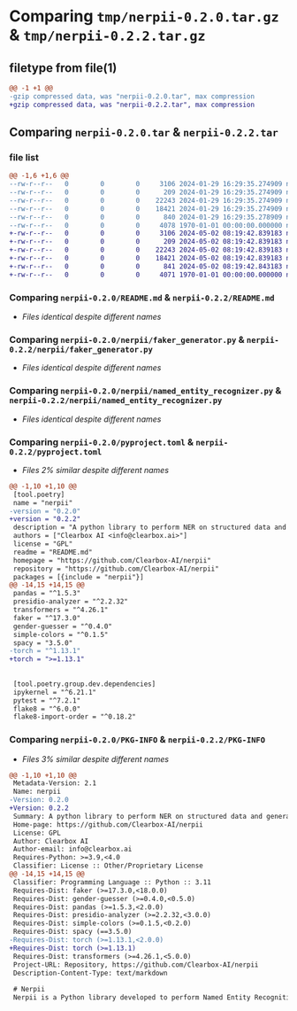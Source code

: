 # Comparing `tmp/nerpii-0.2.0.tar.gz` & `tmp/nerpii-0.2.2.tar.gz`

## filetype from file(1)

```diff
@@ -1 +1 @@
-gzip compressed data, was "nerpii-0.2.0.tar", max compression
+gzip compressed data, was "nerpii-0.2.2.tar", max compression
```

## Comparing `nerpii-0.2.0.tar` & `nerpii-0.2.2.tar`

### file list

```diff
@@ -1,6 +1,6 @@
--rw-r--r--   0        0        0     3106 2024-01-29 16:29:35.274909 nerpii-0.2.0/README.md
--rw-r--r--   0        0        0      209 2024-01-29 16:29:35.274909 nerpii-0.2.0/nerpii/__init__.py
--rw-r--r--   0        0        0    22243 2024-01-29 16:29:35.274909 nerpii-0.2.0/nerpii/faker_generator.py
--rw-r--r--   0        0        0    18421 2024-01-29 16:29:35.274909 nerpii-0.2.0/nerpii/named_entity_recognizer.py
--rw-r--r--   0        0        0      840 2024-01-29 16:29:35.278909 nerpii-0.2.0/pyproject.toml
--rw-r--r--   0        0        0     4078 1970-01-01 00:00:00.000000 nerpii-0.2.0/PKG-INFO
+-rw-r--r--   0        0        0     3106 2024-05-02 08:19:42.839183 nerpii-0.2.2/README.md
+-rw-r--r--   0        0        0      209 2024-05-02 08:19:42.839183 nerpii-0.2.2/nerpii/__init__.py
+-rw-r--r--   0        0        0    22243 2024-05-02 08:19:42.839183 nerpii-0.2.2/nerpii/faker_generator.py
+-rw-r--r--   0        0        0    18421 2024-05-02 08:19:42.839183 nerpii-0.2.2/nerpii/named_entity_recognizer.py
+-rw-r--r--   0        0        0      841 2024-05-02 08:19:42.843183 nerpii-0.2.2/pyproject.toml
+-rw-r--r--   0        0        0     4071 1970-01-01 00:00:00.000000 nerpii-0.2.2/PKG-INFO
```

### Comparing `nerpii-0.2.0/README.md` & `nerpii-0.2.2/README.md`

 * *Files identical despite different names*

### Comparing `nerpii-0.2.0/nerpii/faker_generator.py` & `nerpii-0.2.2/nerpii/faker_generator.py`

 * *Files identical despite different names*

### Comparing `nerpii-0.2.0/nerpii/named_entity_recognizer.py` & `nerpii-0.2.2/nerpii/named_entity_recognizer.py`

 * *Files identical despite different names*

### Comparing `nerpii-0.2.0/pyproject.toml` & `nerpii-0.2.2/pyproject.toml`

 * *Files 2% similar despite different names*

```diff
@@ -1,10 +1,10 @@
 [tool.poetry]
 name = "nerpii"
-version = "0.2.0"
+version = "0.2.2"
 description = "A python library to perform NER on structured data and generate PII with Faker"
 authors = ["Clearbox AI <info@clearbox.ai>"]
 license = "GPL"
 readme = "README.md"
 homepage = "https://github.com/Clearbox-AI/nerpii"
 repository = "https://github.com/Clearbox-AI/nerpii"
 packages = [{include = "nerpii"}]
@@ -14,15 +14,15 @@
 pandas = "^1.5.3"
 presidio-analyzer = "^2.2.32"
 transformers = "^4.26.1"
 faker = "^17.3.0"
 gender-guesser = "^0.4.0"
 simple-colors = "^0.1.5"
 spacy = "3.5.0"
-torch = "^1.13.1"
+torch = ">=1.13.1"
 
 
 [tool.poetry.group.dev.dependencies]
 ipykernel = "^6.21.1"
 pytest = "^7.2.1"
 flake8 = "^6.0.0"
 flake8-import-order = "^0.18.2"
```

### Comparing `nerpii-0.2.0/PKG-INFO` & `nerpii-0.2.2/PKG-INFO`

 * *Files 3% similar despite different names*

```diff
@@ -1,10 +1,10 @@
 Metadata-Version: 2.1
 Name: nerpii
-Version: 0.2.0
+Version: 0.2.2
 Summary: A python library to perform NER on structured data and generate PII with Faker
 Home-page: https://github.com/Clearbox-AI/nerpii
 License: GPL
 Author: Clearbox AI
 Author-email: info@clearbox.ai
 Requires-Python: >=3.9,<4.0
 Classifier: License :: Other/Proprietary License
@@ -14,15 +14,15 @@
 Classifier: Programming Language :: Python :: 3.11
 Requires-Dist: faker (>=17.3.0,<18.0.0)
 Requires-Dist: gender-guesser (>=0.4.0,<0.5.0)
 Requires-Dist: pandas (>=1.5.3,<2.0.0)
 Requires-Dist: presidio-analyzer (>=2.2.32,<3.0.0)
 Requires-Dist: simple-colors (>=0.1.5,<0.2.0)
 Requires-Dist: spacy (==3.5.0)
-Requires-Dist: torch (>=1.13.1,<2.0.0)
+Requires-Dist: torch (>=1.13.1)
 Requires-Dist: transformers (>=4.26.1,<5.0.0)
 Project-URL: Repository, https://github.com/Clearbox-AI/nerpii
 Description-Content-Type: text/markdown
 
 # Nerpii 
 Nerpii is a Python library developed to perform Named Entity Recognition (NER) on structured datasets and synthesize Personal Identifiable Information (PII).
```

